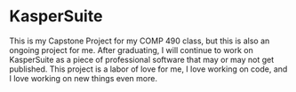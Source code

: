 # KasperSuite
This is my Capstone Project for my COMP 490 class, but this is also an ongoing project for me. After graduating, I will continue to work on KasperSuite as a piece of professional software that may or may not get published. This project is a labor of love for me, I love working on code, and I love working on new things even more. 
